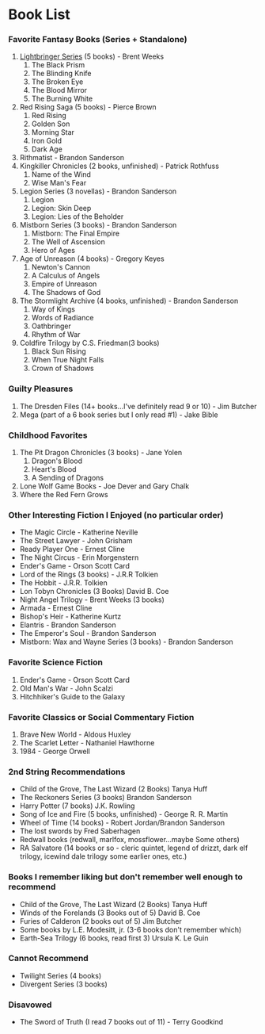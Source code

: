 # Book List

### Favorite Fantasy Books (Series + Standalone)

1. [Lightbringer Series](./lightbringer.md) (5 books) - Brent Weeks
    1. The Black Prism
    2. The Blinding Knife
    3. The Broken Eye
    4. The Blood Mirror
    5. The Burning White
2. Red Rising Saga (5 books) - Pierce Brown
    1. Red Rising
    2. Golden Son
    3. Morning Star
    4. Iron Gold
    5. Dark Age
3. Rithmatist - Brandon Sanderson
4. Kingkiller Chronicles (2 books, unfinished) - Patrick Rothfuss
    1. Name of the Wind
    2. Wise Man's Fear
5. Legion Series (3 novellas) - Brandon Sanderson
    1. Legion
    2. Legion: Skin Deep
    3. Legion: Lies of the Beholder
6. Mistborn Series (3 books) - Brandon Sanderson
    1. Mistborn: The Final Empire
    2. The Well of Ascension
    3. Hero of Ages
7. Age of Unreason (4 books) - Gregory Keyes
    1. Newton's Cannon
    2. A Calculus of Angels
    3. Empire of Unreason
    4. The Shadows of God
8. The Stormlight Archive (4 books, unfinished) - Brandon Sanderson
    1. Way of Kings
    2. Words of Radiance
    3. Oathbringer
    4. Rhythm of War
9. Coldfire Trilogy by C.S. Friedman(3 books)
    1. Black Sun Rising
    2. When True Night Falls
    3. Crown of Shadows

### Guilty Pleasures

1. The Dresden Files (14+ books...I've definitely read 9 or 10) - Jim Butcher
2. Mega (part of a 6 book series but I only read #1) - Jake Bible

### Childhood Favorites

1. The Pit Dragon Chronicles (3 books) - Jane Yolen
    1. Dragon's Blood
    2. Heart's Blood
    3. A Sending of Dragons
2. Lone Wolf Game Books - Joe Dever and Gary Chalk
3. Where the Red Fern Grows

### Other Interesting Fiction I Enjoyed (no particular order)

- The Magic Circle - Katherine Neville
- The Street Lawyer - John Grisham
- Ready Player One - Ernest Cline
- The Night Circus - Erin Morgenstern
- Ender's Game - Orson Scott Card
- Lord of the Rings (3 books) - J.R.R Tolkien
- The Hobbit - J.R.R. Tolkien
- Lon Tobyn Chronicles (3 Books) David B. Coe
- Night Angel Trilogy - Brent Weeks (3 books)
- Armada - Ernest Cline
- Bishop's Heir - Katherine Kurtz
- Elantris - Brandon Sanderson
- The Emperor's Soul - Brandon Sanderson
- Mistborn: Wax and Wayne Series (3 books) - Brandon Sanderson

### Favorite Science Fiction

1. Ender's Game - Orson Scott Card
2. Old Man's War - John Scalzi
3. Hitchhiker's Guide to the Galaxy

### Favorite Classics or Social Commentary Fiction

1. Brave New World - Aldous Huxley
2. The Scarlet Letter - Nathaniel Hawthorne
3. 1984 - George Orwell

### 2nd String Recommendations

- Child of the Grove, The Last Wizard (2 Books) Tanya Huff
- The Reckoners Series (3 books) Brandon Sanderson
- Harry Potter (7 books) J.K. Rowling
- Song of Ice and Fire (5 books, unfinished) - George R. R. Martin
- Wheel of Time (14 books) - Robert Jordan/Brandon Sanderson
- The lost swords by Fred Saberhagen
- Redwall books (redwall, marlfox, mossflower...maybe Some others)
- RA Salvatore (14 books or so - cleric quintet, legend of drizzt, dark elf trilogy, icewind dale trilogy some earlier ones, etc.)

### Books I remember liking but don't remember well enough to recommend

- Child of the Grove, The Last Wizard (2 Books) Tanya Huff
- Winds of the Forelands (3 Books out of 5) David B. Coe
- Furies of Calderon (2 books out of 5) Jim Butcher
- Some books by L.E. Modesitt, jr. (3-6 books don't remember which)
- Earth-Sea Trilogy (6 books, read first 3) Ursula K. Le Guin

### Cannot Recommend

- Twilight Series (4 books)
- Divergent Series (3 books)

### Disavowed

- The Sword of Truth (I read 7 books out of 11) - Terry Goodkind
